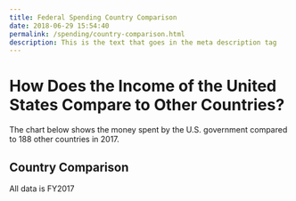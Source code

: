 ```yaml
---
title: Federal Spending Country Comparison
date: 2018-06-29 15:54:40
permalink: /spending/country-comparison.html
description: This is the text that goes in the meta description tag
---
```


# How Does the Income of the United States Compare to Other Countries?

<div id="lead-in">
The chart below shows the money spent by the U.S. government compared to 188 other countries in 2017.
</div>

## Country Comparison
<div class="hint">All data is FY2017</div>

<div id="viz"></div>

<script src="../assets/spending/countryComparison.js" />
